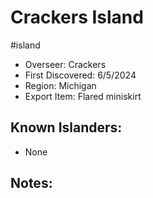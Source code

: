 # Crackers Island
#island 
- Overseer: Crackers
- First Discovered: 6/5/2024
- Region: Michigan
- Export Item: Flared miniskirt

## Known Islanders:
- None

## Notes: 